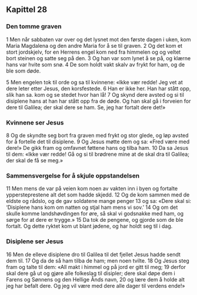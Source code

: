 ## Kapittel 28

### Den tomme graven

1 Men når sabbaten var over og det lysnet mot den første dagen i uken, kom Maria Magdalena og den andre Maria for å se til graven.
2 Og det kom et stort jordskjelv, for en Herrens engel kom ned fra himmelen og og veltet bort steinen og satte seg på den.
3 Og han var som lynet å se på, og klærne hans var hvite som snø.
4 De som holdt vakt skalv av frykt for ham, og de ble som døde.

5 Men engelen tok til orde og sa til kvinnene: «Ikke vær redde! Jeg vet at dere leter etter Jesus, den korsfestede.
6 Han er ikke her. Han har stått opp, slik han sa. kom og se stedet hvor han lå!
7 Og skynd dere avsted og si til disiplene hans at han har stått opp fra de døde. Og han skal gå i forveien for dere til Galilea; der skal dere se ham. Se, jeg har fortalt dere det!»

### Kvinnene ser Jesus

8 Og de skyndte seg bort fra graven med frykt og stor glede, og løp avsted for å fortelle det til disiplene.
9 Og Jesus møtte dem og sa: «Fred være med dere!» De gikk fram og omfavnet føttene hans og tilba ham.
10 Da sa Jesus til dem: «Ikke vær redde! Gå og si til brødrene mine at de skal dra til Galilea; der skal de få se meg.»

### Sammensvergelse for å skjule oppstandelsen

11 Men mens de var på veien kom noen av vakten inn i byen og fortalte yppersteprestene alt det som hadde skjedd.
12 Og de kom sammen med de eldste og rådslo, og de gav soldatene mange penger
13 og sa: «Dere skal si: ‘Disiplene hans kom om natten og stjal ham mens vi sov.’
14 Og om det skulle komme landshøvdingen for øre, så skal vi godsnakke med ham, og sørge for at dere er trygge.»
15 Da tok de pengene, og gjorde som de ble fortalt. Og dette ryktet kom ut blant jødene, og har holdt seg til i dag.

### Disiplene ser Jesus

16 Men de elleve disiplene dro til Galilea til det fjellet Jesus hadde sendt dem til.
17 Og da de så ham tilba de ham; men noen tvilte.
18 Og Jesus steg fram og talte til dem: «All makt i himmel og på jord er gitt til meg;
19 derfor skal dere gå ut og gjøre alle folkeslag til disipler; dere skal døpe dem i Farens og Sønnens og den Hellige Ånds navn,
20 og lære dem å holde alt jeg har befalt dere. Og jeg vil være med dere alle dager til verdens ende!»
